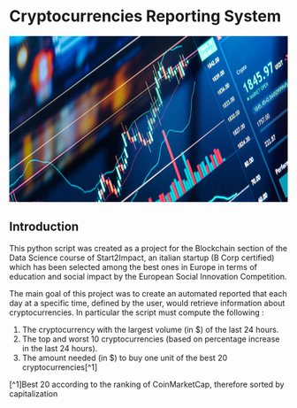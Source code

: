 # Cryptocurrencies Reporting System

<p align = "center">
  <img
       width = "1000"
       height = "300"
       src = "./crypto.jpg"
       
  >
  </p>

## Introduction
This python script was created as a project for the Blockchain section of the Data Science course of Start2Impact, an italian startup (B Corp certified) which has been selected among the best ones in Europe in terms of education and social impact by the European Social Innovation Competition.

The main goal of this project was to create an automated reported that each day at a specific time, defined by the user, would retrieve information about cryptocurrencies. In particular the script must compute the following : 
1. The cryptocurrency with the largest volume (in $) of the last 24 hours.
2. The top and worst 10 cryptocurrencies (based on percentage increase in the last 24 hours).
3. The amount needed (in $) to buy one unit of the best 20 cryptocurrencies[^1]














[^1]Best 20 according to the ranking of CoinMarketCap, therefore sorted by capitalization
